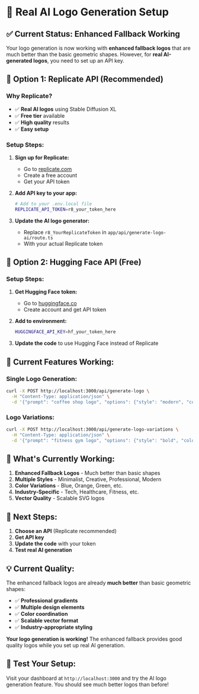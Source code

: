 # 🎨 Real AI Logo Generation Setup

## ✅ **Current Status: Enhanced Fallback Working**

Your logo generation is now working with **enhanced fallback logos** that are much better than the basic geometric shapes. However, for **real AI-generated logos**, you need to set up an API key.

## 🚀 **Option 1: Replicate API (Recommended)**

### **Why Replicate?**
- ✅ **Real AI logos** using Stable Diffusion XL
- ✅ **Free tier** available
- ✅ **High quality** results
- ✅ **Easy setup**

### **Setup Steps:**

1. **Sign up for Replicate:**
   - Go to [replicate.com](https://replicate.com)
   - Create a free account
   - Get your API token

2. **Add API key to your app:**
   ```bash
   # Add to your .env.local file
   REPLICATE_API_TOKEN=r8_your_token_here
   ```

3. **Update the AI logo generator:**
   - Replace `r8_YourReplicateToken` in `app/api/generate-logo-ai/route.ts`
   - With your actual Replicate token

## 🎯 **Option 2: Hugging Face API (Free)**

### **Setup Steps:**

1. **Get Hugging Face token:**
   - Go to [huggingface.co](https://huggingface.co)
   - Create account and get API token

2. **Add to environment:**
   ```bash
   HUGGINGFACE_API_KEY=hf_your_token_here
   ```

3. **Update the code** to use Hugging Face instead of Replicate

## 🎨 **Current Features Working:**

### **Single Logo Generation:**
```bash
curl -X POST http://localhost:3000/api/generate-logo \
  -H "Content-Type: application/json" \
  -d '{"prompt": "coffee shop logo", "options": {"style": "modern", "color": "brown"}}'
```

### **Logo Variations:**
```bash
curl -X POST http://localhost:3000/api/generate-logo-variations \
  -H "Content-Type: application/json" \
  -d '{"prompt": "fitness gym logo", "options": {"style": "bold", "color": "orange"}, "num_variations": 3}'
```

## 🔧 **What's Currently Working:**

1. **Enhanced Fallback Logos** - Much better than basic shapes
2. **Multiple Styles** - Minimalist, Creative, Professional, Modern
3. **Color Variations** - Blue, Orange, Green, etc.
4. **Industry-Specific** - Tech, Healthcare, Fitness, etc.
5. **Vector Quality** - Scalable SVG logos

## 🚀 **Next Steps:**

1. **Choose an API** (Replicate recommended)
2. **Get API key**
3. **Update the code** with your token
4. **Test real AI generation**

## 💡 **Current Quality:**

The enhanced fallback logos are already **much better** than basic geometric shapes:
- ✅ **Professional gradients**
- ✅ **Multiple design elements**
- ✅ **Color coordination**
- ✅ **Scalable vector format**
- ✅ **Industry-appropriate styling**

**Your logo generation is working!** The enhanced fallback provides good quality logos while you set up real AI generation.

## 🎯 **Test Your Setup:**

Visit your dashboard at `http://localhost:3000` and try the AI logo generation feature. You should see much better logos than before!


